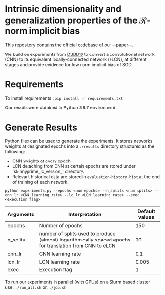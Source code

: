# Intrinsic dimensionality and generalization properties of the $\mathcal{R}$-norm implicit bias

This repository contains the official codebase of our --paper--.


We build on experiments from [DSBB19](https://arxiv.org/abs/1906.06766) to convert a convolutional network (CNN) to its equivalent locally-connected network (eLCN), at different stages and provide evidence for low norm implicit bias of SGD.

<object data="CNN_vs_LCN_body.pdf" type="application/pdf" width="100%"> 
</object>

# Requirements

To install requirements :
```pip install -r requirements.txt```

Our resutls were obtained in Python 3.9.7 environment.

# Generate Results
Python files can be used to generate the experiments. It stores networks weights at designated epochs into a ```./results``` directory structured as the following:
- CNN weights at every epoch
- LCN detaching from CNN at certain epochs are stored under 'skinnyprime_lc_version_<split epoch>' directory.  
- Relevant historical data are stored in `evaluation-history.hist` at the end of training of each network.

```python experiments.py --epochs <num epochs> --n_splits <num splits> --cnn_lr <CNN learning rate> --lc_lr <LCN learning rate> --exec <execution flag>```

| Arguments  | Interpretation | Default values |
|------------|----------------|-----------------|
| epochs     | Number of epochs| 150 |
| n_splits   | number of splits used to produce (almost) logarithmically spaced epochs for translation from CNN to eLCN| 20 |
| cnn_lr     | CNN learning rate| 0.1 |
| lcn_lr     | LCN learning rate| 0.005|
| exec       | Execution flag   | 1   |

To run our experiments in parallel (with GPUs) on a Slurm based cluster use:
```./run_all.sh```
or,
```./job.sh```



